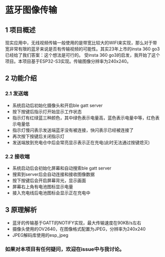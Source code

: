 # 蓝牙图像传输

## 1 项目概述
现实应用中，无线视频传输一般使用的是带宽比较大的WIFI来实现，那么对于带宽非常有限的蓝牙来说是否有传输视频的可能性。其实23年上市的insta 360 go3已经给了我们答案：这个想法是可行的。
受insta 360 go3的启发，我开始了这个项目。本项目基于ESP32-S3实现。传输图像分辨率为240x240。

## 2 功能介绍
### 2.1 发送端
* 系统启动后初始化摄像头和开启ble gatt server
* 按下按键后指示灯开始显示工作状态
* 指示灯有红绿蓝三种颜色，其中绿色表示电量高，蓝色表示电量中等，红色表示电量低
* 指示灯慢闪表示发送端蓝牙没有被连接，快闪表示已经被连接了
* 再次按下按键后关闭指示灯
* 发送端放到充电仓中后会常亮显示表示正在充电(此时无法通过按键熄灭)

### 2.2 接收端
* 系统启动后会初始化屏幕和自动搜索ble gatt server
* 搜索到server后会自动连接和接收图像数据
* 按下按键后会开启屏幕背光，显示画面
* 屏幕右上角有电池图标显示电量
* 接入充电线后电池图标会显示正在充电中

## 3 原理解析
* 蓝牙的传输基于GATT的NOTIFY实现，最大传输速度在90KB/s左右
* 摄像头使用的OV2640，在图像格式配置为JPEG，分辨率为240x240
* JPEG解码库使用的esp_jpeg

### 如果对本项目有任何疑问，欢迎在issue中与我讨论。
